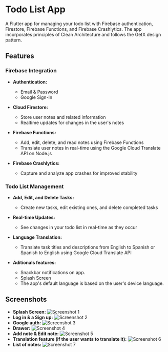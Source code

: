 # Todo List App

A Flutter app for managing your todo list with Firebase authentication, Firestore, Firebase Functions, and Firebase Crashlytics. The app incorporates principles of Clean Architecture and follows the GetX design pattern.

## Features

### Firebase Integration

- **Authentication:**

  - Email & Password
  - Google Sign-In

- **Cloud Firestore:**

  - Store user notes and related information
  - Realtime updates for changes in the user's notes

- **Firebase Functions:**

  - Add, edit, delete, and read notes using Firebase Functions
  - Translate user notes in real-time using the Google Cloud Translate API on Node.js

- **Firebase Crashlytics:**
  - Capture and analyze app crashes for improved stability

### Todo List Management

- **Add, Edit, and Delete Tasks:**

  - Create new tasks, edit existing ones, and delete completed tasks

- **Real-time Updates:**

  - See changes in your todo list in real-time as they occur

- **Language Translation:**

  - Translate task titles and descriptions from English to Spanish or Spanish to English using Google Cloud Translate API

- **Aditionals features:**
  - Snackbar notifications on app.
  - Splash Screen
  - The app's default language is based on the user's device language.

## Screenshots

- **Splash Screen:**
  ![Screenshot 1](assets/screenshots/0.png)
- **Log in & a Sign up:**
  ![Screenshot 2](assets/screenshots/1.png)
- **Google auth:**
  ![Screenshot 3](assets/screenshots/2.png)
- **Drawer:**
  ![Screenshot 4](assets/screenshots/3.png)
- **Add note & Edit note:**
  ![Screenshot 5](assets/screenshots/4.png)
- **Translation feature (if the user wants to translate it):**
  ![Screenshot 6](assets/screenshots/5.png)
- **List of notes:**
  ![Screenshot 7](assets/screenshots/6.png)
